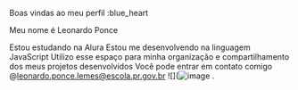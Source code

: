 Boas vindas ao meu perfil :blue_heart

Meu nome é Leonardo Ponce 

Estou estudando na Alura
Estou me desenvolvendo na linguagem JavaScript
Utilizo esse espaço para minha organização e compartilhamento dos meus projetos desenvolvidos
Você pode entrar em contato comigo
@leonardo.ponce.lemes@escola.pr.gov.br
![](![image](https://github.com/leplem17/leplem17/assets/138137918/3fe57f6d-266a-4ce4-8398-12a28258764f)
.
